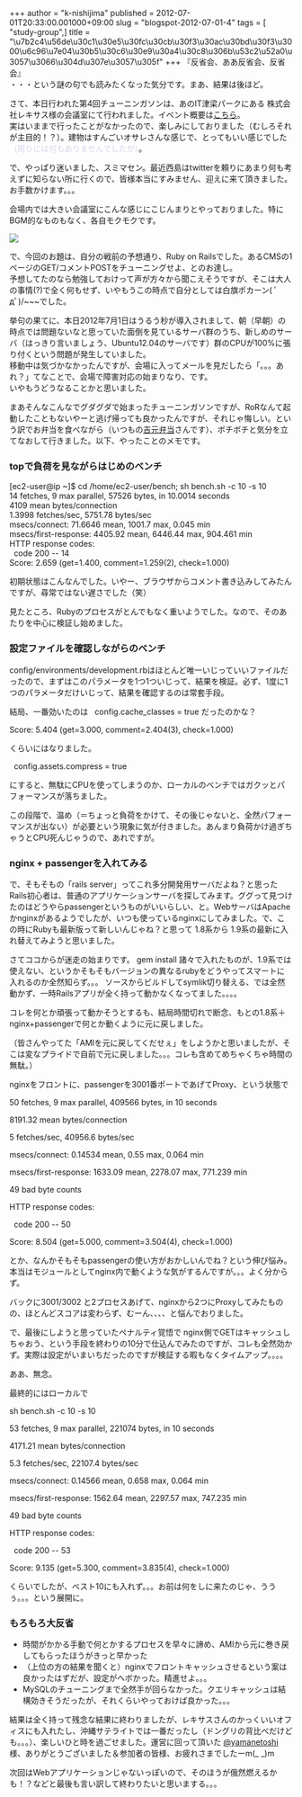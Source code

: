 +++
author = "k-nishijima"
published = 2012-07-01T20:33:00.001000+09:00
slug = "blogspot-2012-07-01-4"
tags = [ "study-group",]
title = "\u7b2c4\u56de\u30c1\u30e5\u30fc\u30cb\u30f3\u30ac\u30bd\u30f3\u3000\u6c96\u7e04\u30b5\u30c6\u30e9\u30a4\u30c8\u306b\u53c2\u52a0\u3057\u3066\u304d\u307e\u3057\u305f"
+++
『反省会、ああ反省会、反省会』  
・・・という謎の句でも読みたくなった気分です。まあ、結果は後ほど。  
  
<span
id="more"></span>さて、本日行われた第4回チューニンガソンは、あのIT津梁パークにある
株式会社レキサス様の会議室にて行われました。イベント概要は[こちら](http://www.zusaar.com/event/312058)。  
実はいままで行ったことがなかったので、楽しみにしておりました（むしろそれが主目的！？）。建物はすんごいオサレさんな感じで、とってもいい感じでした<span
class="Apple-style-span" style="background-color: white;"><span
class="Apple-style-span"
style="color: #d9d2e9;">（周りには何もありませんでしたが）</span></span>。  
  
で、やっぱり迷いました、スミマセン。最近西島はtwitterを頼りにあまり何も考えずに知らない所に行くので、皆様本当にすみません、迎えに来て頂きました。お手数かけます。。。  
  
会場内では大きい会議室にこんな感じにこじんまりとやっておりました。特にBGM的なものもなく、各自モクモクです。  

[![](../images/thumbnails/blogspot-2012-07-01-4-2012-07-01+13.13.34.jpg)](../images/blogspot-2012-07-01-4-2012-07-01+13.13.34.jpg)

  
で、今回のお題は、自分の戦前の予想通り、Ruby on
Railsでした。あるCMSの1ページのGET/コメントPOSTをチューニングせよ、とのお達し。  
予想してたのなら勉強しておけって声が方々から聞こえそうですが、そこは大人の事情(?)で全く何もせず、いやもうこの時点で自分としては白旗ポカーン(
ﾟдﾟ)/~~~でした。  
  
挙句の果てに、本日2012年7月1日はうるう秒が導入されまして、朝（早朝）の時点では問題ないなと思っていた面倒を見ているサーバ群のうち、新しめのサーバ（はっきり言いましょう、Ubuntu12.04のサーバです）群のCPUが100%に張り付くという問題が発生していました。  
移動中は気づかなかったんですが、会場に入ってメールを見だしたら「。。。あれ？」てなことで、会場で障害対応の始まりなり、です。  
いやもうどうなることかと思いました。  
  
まあそんなこんなでグダグダで始まったチューニンガソンですが、RoRなんて起動したこともないやーと逃げ帰っても良かったんですが、それじゃ悔しい。という訳でお弁当を食べながら（いつもの[吉元弁当](http://www.musu-b.com/shop2077/)さんです）、ボチボチと気分を立てなおして行きました。以下、やったことのメモです。  
  

### topで負荷を見ながらはじめのベンチ

  
\[ec2-user@ip ~\]$ cd /home/ec2-user/bench; sh bench.sh -c 10 -s 10  
14 fetches, 9 max parallel, 57526 bytes, in 10.0014 seconds  
4109 mean bytes/connection  
1.3998 fetches/sec, 5751.78 bytes/sec  
msecs/connect: 71.6646 mean, 1001.7 max, 0.045 min  
msecs/first-response: 4405.92 mean, 6446.44 max, 904.461 min  
HTTP response codes:  
  code 200 -- 14  
Score: 2.659 (get=1.400, comment=1.259(2), check=1.000)  

  

初期状態はこんなんでした。いやー、ブラウザからコメント書き込みしてみたんですが、尋常ではない遅さでした（笑）

見たところ、Rubyのプロセスがとんでもなく重いようでした。なので、そのあたりを中心に検証し始めました。

  

### 設定ファイルを確認しながらのベンチ

config/environments/development.rbはほとんど唯一いじっていいファイルだったので、まずはこのパラメータを1つ1ついじって、結果を検証。必ず、1度に1つのパラメータだけいじって、結果を確認するのは常套手段。

結局、一番効いたのは   config.cache\_classes = true だったのかな？

Score: 5.404 (get=3.000, comment=2.404(3), check=1.000)

くらいにはなりました。

  

  config.assets.compress = true

にすると、無駄にCPUを使ってしまうのか、ローカルのベンチではガクッとパフォーマンスが落ちました。

  

この段階で、温め（＝ちょっと負荷をかけて、その後じゃないと、全然パフォーマンスが出ない）が必要という現象に気が付きました。あんまり負荷かけ過ぎちゃうとCPU死んじゃうので、あれですが。

  

### nginx + passengerを入れてみる

で、そもそもの「rails
server」ってこれ多分開発用サーバだよね？と思ったRails初心者は、普通のアプリケーションサーバを探してみます。ググって見つけたのはどうやらpassengerというものがいいらしい、と。WebサーバはApacheかnginxがあるようでしたが、いつも使っているnginxにしてみました。で、この時にRubyも最新版って新しいんじゃね？と思って
1.8系から 1.9系の最新に入れ替えてみようと思いました。

さてココからが迷走の始まりです。 gem install
諸々で入れたものが、1.9系では使えない、というかそもそもバージョンの異なるrubyをどうやってスマートに入れるのか全然知らず。。。
ソースからビルドしてsymlik切り替える、では全然動かず、一時Railsアプリが全く持って動かなくなってました。。。。

  

コレを何とか頑張って動かそうとするも、結局時間切れで断念、もとの1.8系＋nginx+passengerで何とか動くように元に戻しました。

（皆さんやってた「AMIを元に戻してくだせぇ」をしようかと思いましたが、そこは変なプライドで自前で元に戻しました。。。コレも含めてめちゃくちゃ時間の無駄。）

  

nginxをフロントに、passengerを3001番ポートであげてProxy、という状態で

50 fetches, 9 max parallel, 409566 bytes, in 10 seconds

8191.32 mean bytes/connection

5 fetches/sec, 40956.6 bytes/sec

msecs/connect: 0.14534 mean, 0.55 max, 0.064 min

msecs/first-response: 1633.09 mean, 2278.07 max, 771.239 min

49 bad byte counts

HTTP response codes:

  code 200 -- 50

Score: 8.504 (get=5.000, comment=3.504(4), check=1.000)

とか、なんかそもそもpassengerの使い方がおかしいんでね？という伸び悩み。本当はモジュールとしてnginx内で動くような気がするんですが。。。よく分からず。

  

バックに3001/3002
と2プロセスあげて、nginxから2つにProxyしてみたものの、ほとんどスコアは変わらず、むーん、、、、と悩んでおりました。

  

で、最後にしようと思っていたペナルティ覚悟で
nginx側でGETはキャッシュしちゃおう、という手段を終わりの10分で仕込んでみたのですが、コレも全然効かず。実際は設定がいまいちだったのですが検証する暇もなくタイムアップ。。。。

ああ、無念。

  

最終的にはローカルで

sh bench.sh -c 10 -s 10

53 fetches, 9 max parallel, 221074 bytes, in 10 seconds

4171.21 mean bytes/connection

5.3 fetches/sec, 22107.4 bytes/sec

msecs/connect: 0.14566 mean, 0.658 max, 0.064 min

msecs/first-response: 1562.64 mean, 2297.57 max, 747.235 min

49 bad byte counts

HTTP response codes:

  code 200 -- 53

Score: 9.135 (get=5.300, comment=3.835(4), check=1.000)

くらいでしたが、ベスト10にも入れず。。。お前は何をしに来たのじゃ、ううぅ。。。という展開に。

  

### もろもろ大反省

-   時間がかかる手動で何とかするプロセスを早々に諦め、AMIから元に巻き戻してもらったほうがきっと早かった
-   （上位の方の結果を聞くと）nginxでフロントキャッシュさせるという案は良かったはずだが、設定がヘボかった。精進せよ。。。
-   MySQLのチューニングまで全然手が回らなかった。クエリキャッシュは結構効きそうだったが、それくらいやっておけば良かった。。。

結果は全く持って残念な結果に終わりましたが、レキサスさんのかっくいいオフィスにも入れたし、沖縄サテライトでは一番だったし（ドングリの背比べだけども。。。）、楽しいひと時を過ごせました。運営に回って頂いた
[@yamanetoshi](https://twitter.com/#!/yamanetoshi)
様、ありがとうございました＆参加者の皆様、お疲れさまでしたーm(\_ \_)m

  

次回はWebアプリケーションじゃないっぽいので、そのほうが俄然燃えるかも！？などと最後も言い訳して終わりたいと思いまする。。。
